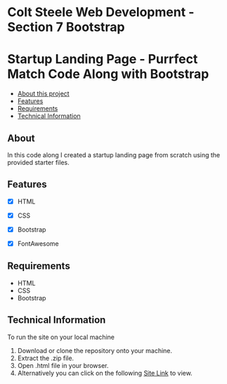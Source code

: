 # Colt Steele Web Development - Section 7 Bootstrap
# Startup Landing Page - Purrfect Match Code Along with Bootstrap

- [About this project](#about)
- [Features](#features)
- [Requirements](#requirements)
- [Technical Information](#technical_information)

<a name="about"></a>
## About
In this code along I created a startup landing page from scratch using the provided starter files.

<a name="features"></a>
## Features
- [x] HTML
- [x] CSS
- [x] Bootstrap
- [x] FontAwesome


<a name="requirements"></a>
## Requirements
- HTML
- CSS
- Bootstrap

<a name="technical_information"></a>
## Technical Information

To run the site on your local machine

1. Download or clone the repository onto your machine.
2. Extract the .zip file.
3. Open .html file in your browser.
5. Alternatively you can click on the following [Site Link](TBD "Site Link") to view.
